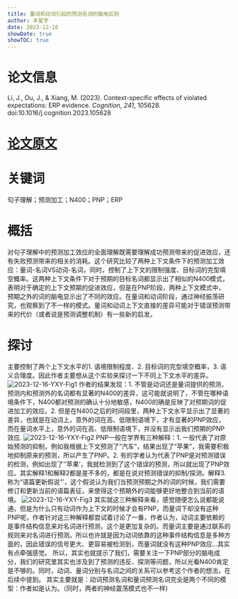 ```yaml
---
title: 量词和动词引起的预测名词的脑电区别
author: 羊星宇
date: 2023-12-16
showDate: true
showTOC: true
---
```

# 论文信息
Li, J., Ou, J., & Xiang, M. (2023). Context-specific effects of violated expectations: ERP evidence. *Cognition, 241*, 105628. doi:10.1016/j.cognition.2023.105628
# [论文原文](../Source_Files/2023-12-16-YXY.pdf)
# 关键词
句子理解；预测加工；N400；PNP；ERP
# 概括
对句子理解中的预测加工效应的全面理解既需要理解成功预测带来的促进效应，还有失败预测带来的相关的消耗。这个研究比较了两种上下文条件下的预测加工效应：量词-名词VS动词-名词，同时，控制了上下文的限制强度、目标词的完型填空概率。这两种上下文条件下对于预期的目标名词都显示出了相似的N400模式，表明对于确定的上下文预期的促进效应，但是在PNP阶段，两种上下文模式中，预期之外的词的脑电显示出了不同的效应。在量词和动词阶段，通过神经振荡研究，也观察到了不一样的模式。量词和动词上下文直接的差异可能对于错误预测带来的代价（或者说是预测调整机制）有一些新的启发。
# 探讨
主要控制了两个上下文水平的1. 语境限制程度、2. 目标词的完型填空概率，3. 语义合理度。因此作者主要想从这个实验来探讨一下不同上下文水平的差异。
![2023-12-16-YXY-Fig1](../Supporting_Information/2023-12-16-YXY-Fig1.png)
作者的结果发现：1. 不管是动词还是量词提供的预测，预测内和预测外的名词都有显著的N400的差异，这可能就说明了，不管在哪种语境条件下，N400都对预测的确认十分地敏感，N400的确是反映了对预期词的促进加工的效应。2. 但是在N400之后的时间段里，两种上下文水平显示出了显著的差异，也就是在动词上，意外的词在高、低限制语境下，才有显著的PNP效应，而在量词水平上，意外的词在高、低限制语境下，并没有显示出我们预期的PNP效应.
![2023-12-16-YXY-Fig2](../Supporting_Information/2023-12-16-YXY-Fig2.png)
PNP一般在学界有三种解释：1. 一般代表了对原始预测的抑制，例如我根据上下文预测了“汽车”，结果出现了“苹果”，我需要积极地抑制原来的预测，所以产生了PNP。2. 有的学者认为代表了PNP是对预测错误的检测，例如出现了‘’苹果‘，我就检测到了这个错误的预测，所以就出现了PNP效应。其实解释1和解释2都是差不多的，都是在说对预测错误的抑制/探测。解释3. 称为“语篇更新假说”’，这个假说认为我们当预测预期之外的词的时候，我们需要修订和更新当前的语篇表征，来使得这个预期外的词能够更好地整合到当前的语境。
![2023-12-16-YXY-Fig3](../Supporting_Information/2023-12-16-YXY-Fig3.png)
其实就这三种解释来看，感觉随便怎么说都能说通，但是为什么只有动词作为上下文的时候才会有PNP，而量词下却没有这种PNP呢，作者针对这三种解释都尝试着讨论了一番，作者认为，动词主要依赖的是事件结构信息来对名词进行预测，这个是更加复杂的。而量词主要是通过联系的规则来对名词进行预测。所以也许就是因为动词依靠的这种事件结构信息是多种方面的，因此错误的信号更大、更容易被检测到，而量词就没有这种PNP效应...其实有点牵强感觉。
所以，其实也就提示了我们，需要关注一下PNP部分的脑电成分，我们的研究里其实也涉及到了预测的违反、探测等问题，所以光看N400肯定是不够的。同时，动词、量词分别与名词之间的关系可以参考这个作者的想法，在后续中提到。
其实主要就是：动词预测名词和量词预测名词完全是两个不同的模型：作者如是认为。（同时，两者的神经震荡模式也不一样)
